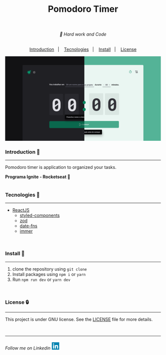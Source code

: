 <div align="center">
    <h1 margin="0">
        Pomodoro Timer
    </h1>
</div>
<br />

<h6 align="center">
    🥋 Hard work and Code 
</h6>


<p align="center">
    <a href="#introduction">Introduction</a>&nbsp;&nbsp;&nbsp;|&nbsp;&nbsp;&nbsp;
    <a href="#tecnologies">Tecnologies</a>&nbsp;&nbsp;&nbsp;|&nbsp;&nbsp;&nbsp;
    <a href="#install">Install</a>&nbsp;&nbsp;&nbsp;|&nbsp;&nbsp;&nbsp;
    <a href="#license">License</a>
</p>

<div align="center">
<img src="/.github/screen-example.png"/>
</div>


<h3 id="introduction">Introduction 🏁</h3>
    <hr />
    <p>Pomodoro timer is application to organized your tasks.</p>
    <b>Programa Ignite - Rocketseat 💜</b>
<br>
<br>

<h3 id="tecnologies">Tecnologies 🚀</h3>
<hr />

- [ReactJS]("https://pt-br.reactjs.org/")
    - [styled-components]("https://reactnavigation.org/")
    - [zod]("https://github.com/colinhacks/zod")
    - [date-fns]("https://date-fns.org/")
    - [immer]("https://github.com/immerjs/immer")

<br>

<h3 id="install">Install 📲</h3>
<hr />

1. clone the repository using `git clone`
2. Install packages using `npm i` or `yarn`
3. Run `npm run dev` or `yarn dev`
<br>


<h3 id="license">License 🔒</h3>
<hr />

This project is under GNU license. See the [LICENSE](LICENSE.md) file for more details.

<br>

---

<h6>
    Follow me on Linkedin 
    <a href="https://www.linkedin.com/in/yankaique/">
        <img src="/.github/linkedin.png" />
    </a>
</h6>
